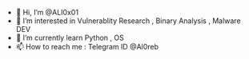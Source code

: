 - 👋 Hi, I’m @ALI0x01
- 👀 I’m interested in Vulnerablity Research , Binary Analysis , Malware DEV
- 🌱 I’m currently learn Python , OS
- 📫 How to reach me : Telegram ID @Al0reb

<!---
ALI0x01/ALI0x01 is a ✨ special ✨ repository because its `README.md` (this file) appears on your GitHub profile.
You can click the Preview link to take a look at your changes.
--->
